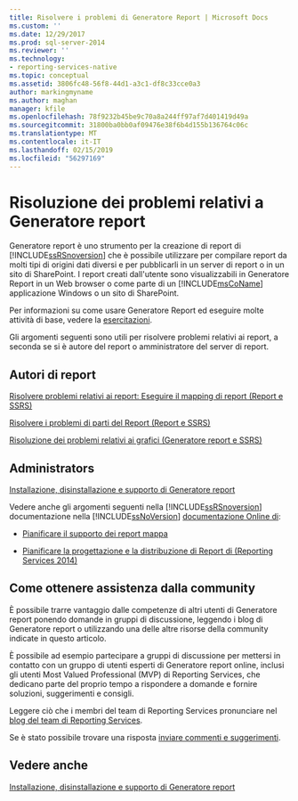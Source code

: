 ```yaml
---
title: Risolvere i problemi di Generatore Report | Microsoft Docs
ms.custom: ''
ms.date: 12/29/2017
ms.prod: sql-server-2014
ms.reviewer: ''
ms.technology:
- reporting-services-native
ms.topic: conceptual
ms.assetid: 3806fc48-56f8-44d1-a3c1-df8c33cce0a3
author: markingmyname
ms.author: maghan
manager: kfile
ms.openlocfilehash: 78f9232b45be9c70a8a244ff97af7d401419d49a
ms.sourcegitcommit: 31800ba0bb0af09476e38f6b4d155b136764c06c
ms.translationtype: MT
ms.contentlocale: it-IT
ms.lasthandoff: 02/15/2019
ms.locfileid: "56297169"
---
```

# <a name="troubleshoot-report-builder"></a>Risoluzione dei problemi relativi a Generatore report
  Generatore report è uno strumento per la creazione di report di [!INCLUDE[ssRSnoversion](../includes/ssrsnoversion-md.md)] che è possibile utilizzare per compilare report da molti tipi di origini dati diversi e per pubblicarli in un server di report o in un sito di SharePoint. I report creati dall'utente sono visualizzabili in Generatore Report in un Web browser o come parte di un [!INCLUDE[msCoName](../includes/msconame-md.md)] applicazione Windows o un sito di SharePoint.  
  
 Per informazioni su come usare Generatore Report ed eseguire molte attività di base, vedere la [esercitazioni](report-builder-tutorials.md).  
  
 Gli argomenti seguenti sono utili per risolvere problemi relativi ai report, a seconda se si è autore del report o amministratore del server di report.  
  
## <a name="report-authors"></a>Autori di report  
 [Risolvere problemi relativi ai report: Eseguire il mapping di report &#40;Report e SSRS&#41;](report-design/troubleshoot-reports-map-reports-report-builder-and-ssrs.md)  
  
 [Risolvere i problemi di parti del Report &#40;Report e SSRS&#41;](report-parts-report-builder-and-ssrs.md)  
  
 [Risoluzione dei problemi relativi ai grafici &#40;Generatore report e SSRS&#41;](report-design/charts-report-builder-and-ssrs.md)  
  
## <a name="administrators"></a>Administrators  
 [Installazione, disinstallazione e supporto di Generatore report](../../2014/reporting-services/install-uninstall-and-report-builder-support.md)  
  
 Vedere anche gli argomenti seguenti nella [!INCLUDE[ssRSnoversion](../includes/ssrsnoversion-md.md)] documentazione nella [!INCLUDE[ssNoVersion](../includes/ssnoversion-md.md)] [documentazione Online di](https://go.microsoft.com/fwlink/?linkid=121312):  
  
-   [Pianificare il supporto dei report mappa](../../2014/reporting-services/plan-for-map-report-support.md)  
  
-   [Pianificare la progettazione e la distribuzione di Report di &#40;Reporting Services 2014&#41;](plan-for-report-design-and-report-deployment-reporting-services.md)  
  
## <a name="how-do-i-get-community-assistance"></a>Come ottenere assistenza dalla community  
 È possibile trarre vantaggio dalle competenze di altri utenti di Generatore report ponendo domande in gruppi di discussione, leggendo i blog di Generatore report o utilizzando una delle altre risorse della community indicate in questo articolo.  
  
 È possibile ad esempio partecipare a gruppi di discussione per mettersi in contatto con un gruppo di utenti esperti di Generatore report online, inclusi gli utenti Most Valued Professional (MVP) di Reporting Services, che dedicano parte del proprio tempo a rispondere a domande e fornire soluzioni, suggerimenti e consigli.  
  
 Leggere ciò che i membri del team di Reporting Services pronunciare nel [blog del team di Reporting Services](https://go.microsoft.com/fwlink/?LinkId=118788).
  
 Se è stato possibile trovare una risposta [inviare commenti e suggerimenti](https://go.microsoft.com/fwlink/?LinkId=118791).  
  
## <a name="see-also"></a>Vedere anche  
 [Installazione, disinstallazione e supporto di Generatore report](../../2014/reporting-services/install-uninstall-and-report-builder-support.md)  
  
  
